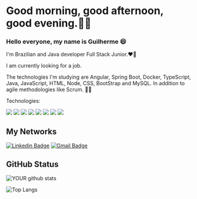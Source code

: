 # Good morning, good afternoon, good evening.👋😃

### Hello everyone, my name is Guilherme 😄 

I'm Brazilian and Java developer Full Stack Junior.❤️🤩

I am currently looking for a job.

The technologies I'm studying are Angular, Spring Boot, Docker, TypeScript, Java, JavaScript, HTML, Node, CSS, BootStrap and MySQL. In addition to agile methodologies like Scrum. 👨‍💻

Technologies:

<img src="https://img.shields.io/badge/Angular-DD0031?style=for-the-badge&logo=angular&logoColor=white" /> <img src="https://img.shields.io/badge/Java-ED8B00?style=for-the-badge&logo=java&logoColor=white" /> <img src="https://img.shields.io/badge/HTML5-E34F26?style=for-the-badge&logo=html5&logoColor=white" /> <img src="https://img.shields.io/badge/TypeScript-007ACC?style=for-the-badge&logo=typescript&logoColor=white" /> <img src="https://img.shields.io/badge/JavaScript-F7DF1E?style=for-the-badge&logo=javascript&logoColor=black" /> <img src="https://img.shields.io/badge/CSS3-1572B6?style=for-the-badge&logo=css3&logoColor=white" /> <img src="https://img.shields.io/badge/Bootstrap-563D7C?style=for-the-badge&logo=bootstrap&logoColor=white" /> <img src="https://img.shields.io/badge/MySQL-00000F?style=for-the-badge&logo=mysql&logoColor=white" />


## My Networks
[![Linkedin Badge](https://img.shields.io/badge/-Guilherme%20Marcionilo-6633cc?style=flat-square&logo=Linkedin&logoColor=white&link=https://www.linkedin.com/in/diego-schell-fernandes/)](https://www.linkedin.com/in/guilherme-marcionilo/) [![Gmail Badge](https://img.shields.io/badge/-guilhermemarcionilo@gmail.com-6633cc?style=flat-square&logo=Gmail&logoColor=white&link=mailto:guilherme.schell.guilhermemarcionilo@gmail.com)](mailto:guilhermemarcionilo@gmail.com)

## GitHub Status
![YOUR github stats](https://github-readme-stats.vercel.app/api?username=Guilherme-Marcionilo&show_icons=true&theme=blue-green)


![Top Langs](https://github-readme-stats.vercel.app/api/top-langs/?username=Guilherme-Marcionilo&show_icons=true&theme=blue-green)

